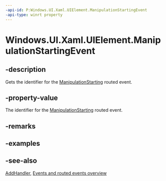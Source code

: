 ```yaml
---
-api-id: P:Windows.UI.Xaml.UIElement.ManipulationStartingEvent
-api-type: winrt property
---
```


<!-- Property syntax
public Windows.UI.Xaml.RoutedEvent ManipulationStartingEvent { get; }
-->

# Windows.UI.Xaml.UIElement.ManipulationStartingEvent

## -description
Gets the identifier for the [ManipulationStarting](uielement_manipulationstarting.md) routed event.



## -property-value
The identifier for the [ManipulationStarting](uielement_manipulationstarting.md) routed event.

## -remarks

## -examples

## -see-also
[AddHandler](uielement_addhandler_2121467075.md), [Events and routed events overview](/windows/uwp/xaml-platform/events-and-routed-events-overview)
